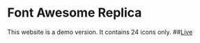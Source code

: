 # Font Awesome Replica

This website is a demo version. It contains 24 icons only. 
##[Live](https://startling-sprite-8ef6ba.netlify.app/)

